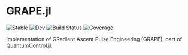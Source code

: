 # GRAPE.jl

[![Stable](https://img.shields.io/badge/docs-stable-blue.svg)](https://juliaquantumcontrol.github.io/GRAPE.jl/)
[![Dev](https://img.shields.io/badge/docs-dev-blue.svg)](https://juliaquantumcontrol.github.io/GRAPE.jl/dev)
[![Build Status](https://github.com/JuliaQuantumControl/GRAPE.jl/workflows/CI/badge.svg)](https://github.com/JuliaQuantumControl/GRAPE.jl/actions)
[![Coverage](https://codecov.io/gh/JuliaQuantumControl/GRAPE.jl/branch/master/graph/badge.svg)](https://codecov.io/gh/JuliaQuantumControl/GRAPE.jl)

Implementation of GRadient Ascent Pulse Engineering (GRAPE), part of [QuantumControl.jl](https://juliaquantumcontrol.github.io/QuantumControl.jl/).
